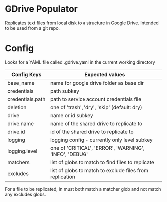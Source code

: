 # GDrive Populator

Replicates text files from local disk to a structure in Google Drive. Intended to be used from a git repo.

# Config
Looks for a YAML file called .gdrive.yaml in the current working directory

| Config Keys      | Expected values                                          | 
-------------------|----------------------------------------------------------|
| base_name        | name for google drive folder as base dir                 |
| credentials      | path subkey                                              |
| credentials.path | path to service account credentials file                 |
| deletion         | one of 'trash', 'dry', 'skip' (default: dry)             |
| drive            | name or id subkey                                        |
| drive.name       | name of the shared drive to replicate to                 |
| drive.id         | id of the shared drive to replicate to                   |
| logging          | logging config - currently only level subkey             |
| logging.level    | one of 'CRITICAL', 'ERROR', 'WARNING', 'INFO', 'DEBUG'   |
| matchers         | list of globs to match to find files to replicate        |
| excludes         | list of globs to match to exclude files from replication |

For a file to be replicated, in must both match a matcher glob and not match any excludes globs.
